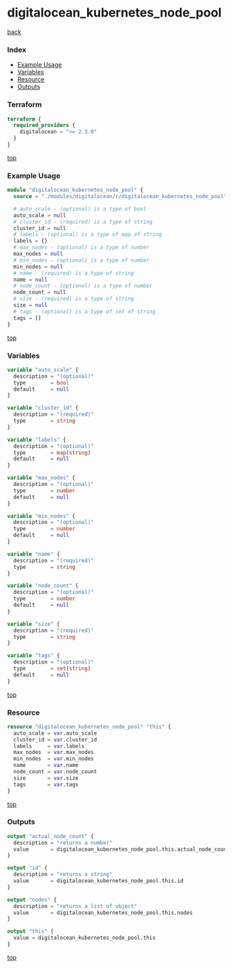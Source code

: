 # digitalocean_kubernetes_node_pool

[back](../digitalocean.md)

### Index

- [Example Usage](#example-usage)
- [Variables](#variables)
- [Resource](#resource)
- [Outputs](#outputs)

### Terraform

```terraform
terraform {
  required_providers {
    digitalocean = ">= 2.3.0"
  }
}
```

[top](#index)

### Example Usage

```terraform
module "digitalocean_kubernetes_node_pool" {
  source = "./modules/digitalocean/r/digitalocean_kubernetes_node_pool"

  # auto_scale - (optional) is a type of bool
  auto_scale = null
  # cluster_id - (required) is a type of string
  cluster_id = null
  # labels - (optional) is a type of map of string
  labels = {}
  # max_nodes - (optional) is a type of number
  max_nodes = null
  # min_nodes - (optional) is a type of number
  min_nodes = null
  # name - (required) is a type of string
  name = null
  # node_count - (optional) is a type of number
  node_count = null
  # size - (required) is a type of string
  size = null
  # tags - (optional) is a type of set of string
  tags = []
}
```

[top](#index)

### Variables

```terraform
variable "auto_scale" {
  description = "(optional)"
  type        = bool
  default     = null
}

variable "cluster_id" {
  description = "(required)"
  type        = string
}

variable "labels" {
  description = "(optional)"
  type        = map(string)
  default     = null
}

variable "max_nodes" {
  description = "(optional)"
  type        = number
  default     = null
}

variable "min_nodes" {
  description = "(optional)"
  type        = number
  default     = null
}

variable "name" {
  description = "(required)"
  type        = string
}

variable "node_count" {
  description = "(optional)"
  type        = number
  default     = null
}

variable "size" {
  description = "(required)"
  type        = string
}

variable "tags" {
  description = "(optional)"
  type        = set(string)
  default     = null
}
```

[top](#index)

### Resource

```terraform
resource "digitalocean_kubernetes_node_pool" "this" {
  auto_scale = var.auto_scale
  cluster_id = var.cluster_id
  labels     = var.labels
  max_nodes  = var.max_nodes
  min_nodes  = var.min_nodes
  name       = var.name
  node_count = var.node_count
  size       = var.size
  tags       = var.tags
}
```

[top](#index)

### Outputs

```terraform
output "actual_node_count" {
  description = "returns a number"
  value       = digitalocean_kubernetes_node_pool.this.actual_node_count
}

output "id" {
  description = "returns a string"
  value       = digitalocean_kubernetes_node_pool.this.id
}

output "nodes" {
  description = "returns a list of object"
  value       = digitalocean_kubernetes_node_pool.this.nodes
}

output "this" {
  value = digitalocean_kubernetes_node_pool.this
}
```

[top](#index)
